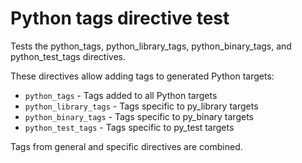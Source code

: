 # Python tags directive test

Tests the python_tags, python_library_tags, python_binary_tags, and python_test_tags directives.

These directives allow adding tags to generated Python targets:
- `python_tags` - Tags added to all Python targets
- `python_library_tags` - Tags specific to py_library targets
- `python_binary_tags` - Tags specific to py_binary targets
- `python_test_tags` - Tags specific to py_test targets

Tags from general and specific directives are combined.